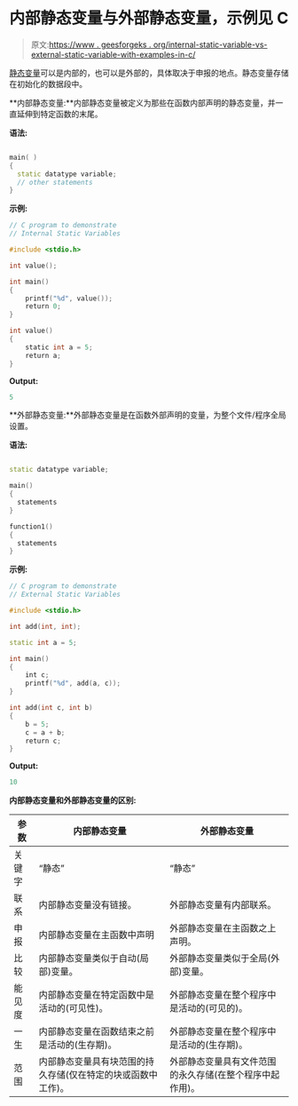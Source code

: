 # 内部静态变量与外部静态变量，示例见 C

> 原文:[https://www . geesforgeks . org/internal-static-variable-vs-external-static-variable-with-examples-in-c/](https://www.geeksforgeeks.org/internal-static-variable-vs-external-static-variable-with-examples-in-c/)

[静态变量](https://www.geeksforgeeks.org/static-variables-in-c/)可以是内部的，也可以是外部的，具体取决于申报的地点。静态变量存储在初始化的数据段中。

**内部静态变量:**内部静态变量被定义为那些在函数内部声明的静态变量，并一直延伸到特定函数的末尾。

**语法:**

```cpp

main( ) 
{
  static datatype variable;
  // other statements
}

```

**示例:**

```cpp
// C program to demonstrate
// Internal Static Variables

#include <stdio.h>

int value();

int main()
{
    printf("%d", value());
    return 0;
}

int value()
{
    static int a = 5;
    return a;
}
```

**Output:**

```cpp
5

```

**外部静态变量:**外部静态变量是在函数外部声明的变量，为整个文件/程序全局设置。

**语法:**

```cpp

static datatype variable;

main()
{
  statements
}

function1()
{
  statements
}

```

**示例:**

```cpp
// C program to demonstrate
// External Static Variables

#include <stdio.h>

int add(int, int);

static int a = 5;

int main()
{
    int c;
    printf("%d", add(a, c));
}

int add(int c, int b)
{
    b = 5;
    c = a + b;
    return c;
}
```

**Output:**

```cpp
10

```

**内部静态变量和外部静态变量的区别:**

| 参数 | 内部静态变量 | 外部静态变量 |
| --- | --- | --- |
| 关键字 | “静态” | “静态” |
| 联系 | 内部静态变量没有链接。 | 外部静态变量有内部联系。 |
| 申报 | 内部静态变量在主函数中声明 | 外部静态变量在主函数之上声明。 |
| 比较 | 内部静态变量类似于自动(局部)变量。 | 外部静态变量类似于全局(外部)变量。 |
| 能见度 | 内部静态变量在特定函数中是活动的(可见性)。 | 外部静态变量在整个程序中是活动的(可见的)。 |
| 一生 | 内部静态变量在函数结束之前是活动的(生存期)。 | 外部静态变量在整个程序中是活动的(生存期)。 |
| 范围 | 内部静态变量具有块范围的持久存储(仅在特定的块或函数中工作)。 | 外部静态变量具有文件范围的永久存储(在整个程序中起作用)。 |